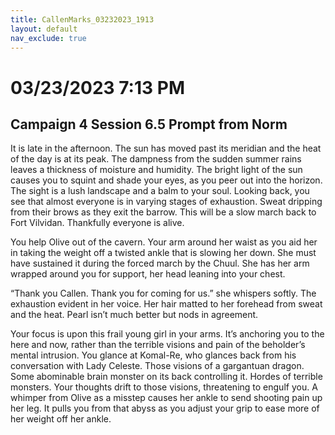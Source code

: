```yaml
---
title: CallenMarks_03232023_1913
layout: default
nav_exclude: true
---
```


# 03/23/2023 7:13 PM
## Campaign 4 Session 6.5 Prompt from Norm

It is late in the afternoon.  The sun has moved past its meridian and the heat of the day is at its peak.  The dampness from the sudden summer rains leaves a thickness of moisture and humidity.  The bright light of the sun causes you to squint and shade your eyes, as you peer out into the horizon. The sight is a lush landscape and a balm to your soul.  Looking back, you see that almost everyone is in varying stages of exhaustion.  Sweat dripping from their brows as they exit the barrow.  This will be a slow march back to Fort Vilvidan.  Thankfully everyone is alive.

You help Olive out of the cavern.  Your arm around her waist as you aid her in taking the weight off a twisted ankle that is slowing her down.  She must have sustained it during the forced march by the Chuul.  She has her arm wrapped around you for support, her head leaning into your chest.

“Thank you Callen.  Thank you for coming for us.” she whispers softly.  The exhaustion evident in her voice.   Her hair matted to her forehead from sweat and the heat.  Pearl isn’t much better but nods in agreement.

Your focus is upon this frail young girl in your arms.  It’s anchoring you to the here and now, rather than the terrible visions and pain of the beholder’s mental intrusion.  You glance at Komal-Re, who glances back from his conversation with Lady Celeste.  Those visions of a gargantuan dragon.  Some abominable brain monster on its back controlling it.  Hordes of terrible monsters.  Your thoughts drift to those visions, threatening to engulf you.  A whimper from Olive as a misstep causes her ankle to send shooting pain up her leg.  It pulls you from that abyss as you adjust your grip to ease more of her weight off her ankle. 

